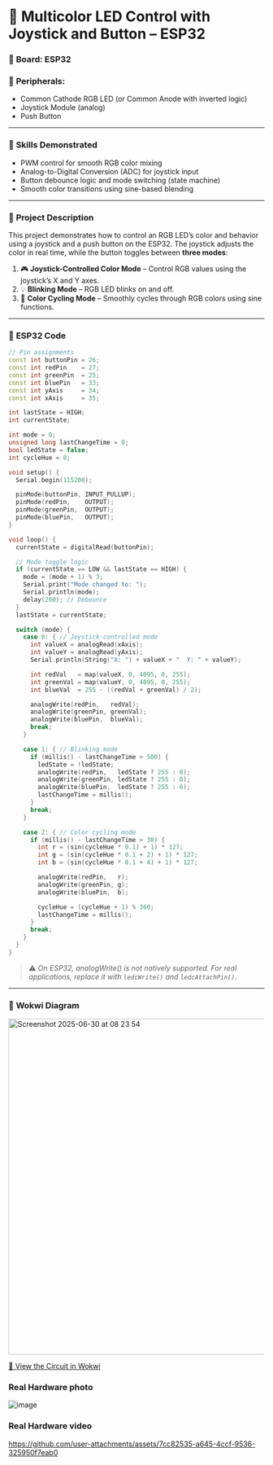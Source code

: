 # 🎨 Multicolor LED Control with Joystick and Button – ESP32

### 📌 **Board:** ESP32

### 🔧 **Peripherals:**

* Common Cathode RGB LED (or Common Anode with inverted logic)
* Joystick Module (analog)
* Push Button

---

### 🧠 **Skills Demonstrated**

* PWM control for smooth RGB color mixing
* Analog-to-Digital Conversion (ADC) for joystick input
* Button debounce logic and mode switching (state machine)
* Smooth color transitions using sine-based blending

---

### 📄 **Project Description**

This project demonstrates how to control an RGB LED’s color and behavior using a joystick and a push button on the ESP32. The joystick adjusts the color in real time, while the button toggles between **three modes**:

1. 🎮 **Joystick-Controlled Color Mode** – Control RGB values using the joystick’s X and Y axes.
2. 💡 **Blinking Mode** – RGB LED blinks on and off.
3. 🌈 **Color Cycling Mode** – Smoothly cycles through RGB colors using sine functions.

---

### 🧪 **ESP32 Code**

```cpp
// Pin assignments
const int buttonPin = 26;
const int redPin    = 27;
const int greenPin  = 25;
const int bluePin   = 33;
const int yAxis     = 34; 
const int xAxis     = 35;

int lastState = HIGH;
int currentState;

int mode = 0; 
unsigned long lastChangeTime = 0;
bool ledState = false;
int cycleHue = 0;

void setup() {
  Serial.begin(115200);

  pinMode(buttonPin, INPUT_PULLUP);
  pinMode(redPin,    OUTPUT);
  pinMode(greenPin,  OUTPUT);
  pinMode(bluePin,   OUTPUT);
}

void loop() {
  currentState = digitalRead(buttonPin);

  // Mode toggle logic
  if (currentState == LOW && lastState == HIGH) {
    mode = (mode + 1) % 3;
    Serial.print("Mode changed to: ");
    Serial.println(mode);
    delay(200); // Debounce
  }
  lastState = currentState;

  switch (mode) {
    case 0: { // Joystick-controlled mode
      int valueX = analogRead(xAxis); 
      int valueY = analogRead(yAxis); 
      Serial.println(String("X: ") + valueX + "  Y: " + valueY);

      int redVal   = map(valueX, 0, 4095, 0, 255);
      int greenVal = map(valueY, 0, 4095, 0, 255);
      int blueVal  = 255 - ((redVal + greenVal) / 2);

      analogWrite(redPin,   redVal);
      analogWrite(greenPin, greenVal);
      analogWrite(bluePin,  blueVal);
      break;
    }

    case 1: { // Blinking mode
      if (millis() - lastChangeTime > 500) {
        ledState = !ledState;
        analogWrite(redPin,   ledState ? 255 : 0);
        analogWrite(greenPin, ledState ? 255 : 0);
        analogWrite(bluePin,  ledState ? 255 : 0);
        lastChangeTime = millis();
      }
      break;
    }

    case 2: { // Color cycling mode
      if (millis() - lastChangeTime > 30) {
        int r = (sin(cycleHue * 0.1) + 1) * 127;
        int g = (sin(cycleHue * 0.1 + 2) + 1) * 127;
        int b = (sin(cycleHue * 0.1 + 4) + 1) * 127;

        analogWrite(redPin,   r);
        analogWrite(greenPin, g);
        analogWrite(bluePin,  b);

        cycleHue = (cycleHue + 1) % 360;
        lastChangeTime = millis();
      }
      break;
    }
  }
}
```

> ⚠️ *On ESP32, analogWrite() is not natively supported. For real applications, replace it with `ledcWrite()` and `ledcAttachPin()`.*

---

### 🔗 **Wokwi Diagram**

<img width="660" alt="Screenshot 2025-06-30 at 08 23 54" src="https://github.com/user-attachments/assets/3574f64c-7497-4369-9dbc-6c7272fc6885" />


[🔌 View the Circuit in Wokwi](https://wokwi.com/projects/434760393490739201)


###  **Real Hardware photo**

![image](https://github.com/user-attachments/assets/568e5a6d-20fc-47e8-923a-a50a1be9d4eb)

### **Real Hardware video**



https://github.com/user-attachments/assets/7cc82535-a645-4ccf-9536-325950f7eab0



